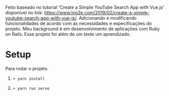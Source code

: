 Feito baseado no tutorial 'Create a Simple YouTube Search App with Vue.js' disponível no link: https://www.log2e.com/2019/02/create-a-simple-youtube-search-app-with-vue-js/. Adicionando e modificando funcionalidades de acordo com as necessidades e especificações do projeto.
Meu background é em desenvolvimento de aplicações com Ruby on Rails. Esse projeto foi além de um teste um aprendizado.

# Setup
Para rodar o projeto.

 1. `> yarn install`
  
 2. `> yarn run serve`
